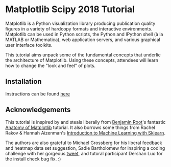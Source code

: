 # Matplotlib Scipy 2018 Tutorial
Matplotlib is a Python visualization library producing publication quality figures in a variety of hardcopy formats and interactive environments. Matplotlib can be used in Python scripts, the Python and IPython shell (à la MATLAB or Mathematica), web application servers, and various graphical user interface toolkits.

This tutorial aims unpack some of the fundamental concepts that underlie the architecture of Matplotlib. Using these concepts, attendees will learn how to change the "look and feel" of plots.


## Installation
Instructions can be found [here](installation.md)

## Acknowledgements

This tutorial is inspired by and steals liberally from [Benjamin Root](https://github.com/WeatherGod)'s fantastic [Anatomy of Matplotlib](https://github.com/matplotlib/AnatomyOfMatplotlib) tutorial. It also borrows some things from Rachel Rakov & Hannah Aizenman's [Introduction to Machine Learning with Sklearn](https://github.com/DHRI-Curriculum/machine-learning). 

The authors are also grateful to Michael Grossberg for his liberal feedback and heatmap data set suggestion, Sadie Bartholomew for inspiring a coding challenge with her gorgeous [tweet](https://twitter.com/sadie_lb/status/1145385648532205568), and tutoral participant Dershan Luo for the install check bug fix. :)